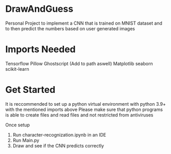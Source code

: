 # DrawAndGuess
Personal Project to implement a CNN that is trained on MNIST dataset and to then predict the numbers based on user generated images

# Imports Needed
Tensorflow
Pillow
Ghostscript (Add to path aswell)
Matplotlib
seaborn
scikit-learn

# Get Started
It is reccommended to set up a python virtual environment with python 3.9+ with the mentioned imports above
Please make sure that python programs is able to create files and read files and not restricted from antiviruses

Once setup
1. Run character-recognization.ipynb in an IDE
2. Run Main.py
3. Draw and see if the CNN predicts correctly
